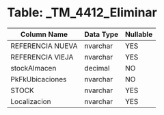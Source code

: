 # Table: _TM_4412_Eliminar

| Column Name | Data Type | Nullable |
|-------------|-----------|----------|
| REFERENCIA NUEVA | nvarchar | YES |
| REFERENCIA VIEJA | nvarchar | YES |
| stockAlmacen | decimal | NO |
| PkFkUbicaciones | nvarchar | NO |
| STOCK | nvarchar | YES |
| Localizacion  | nvarchar | YES |
